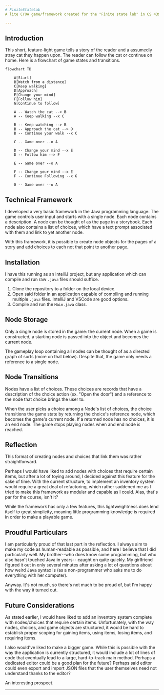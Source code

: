 ```yaml
---
# FiniteStateLab
A lite CYOA game/framework created for the "Finite state lab" in CS 439.1

---
```

## Introduction
This short, feature-light game tells a story of the reader and a assumedly stray cat they happen upon.
The reader can follow the cat or continue on home. Here is a flowchart of game states and transitions.
```mermaid
flowchart TD

    A[Start]
    B[Watch from a distance]
    C[Keep walking]
    D[Approach]
    E[Change your mind]
    F[Follow him]
    G[Continue to follow]

    A -- Watch the cat --> B
    A -- Keep walking --x C

    B -- Keep watching --> B
    B -- Approach the cat --> D
    B -- Continue your walk --x C

    C -- Game over --o A

    D -- Change your mind --x E
    D -- Follow him --> F

    E -- Game over --o A

    F -- Change your mind --x E
    F -- Continue Following --x G

    G -- Game over --o A
```

## Technical Framework
I developed a very basic framework in the Java programming language. 
The game controls user input and starts with a single node.
Each node contains a description. A node can be thought of as the page in a storybook.
Each node also contains a list of choices, which have a text prompt associated with them and link to yet another node.

With this framework, it is possible to create node objects for the pages of a story and add choices to each not that point to another page.

## Installation
I have this running as an IntelliJ project, but any application which can compile and run raw `.java` files should suffice.
1. Clone the repository to a folder on the local device.
2. Open said folder in an application capable of compiling and running multiple `.java` files.
   IntelliJ and VSCode are good options.
3. Compile and run the `Main.java` class.

## Node Storage
Only a single node is stored in the game: the current node.
When a game is constructed, a starting node is passed into the object and becomes the current node.

The gameplay loop containing all nodes can be thought of as a directed graph of sorts (more on that below).
Despite that, the game only needs a reference to a single node.

## Node Transitions
Nodes have a list of choices. 
These choices are records that have a description of the choice action (ex. "Open the door")
and a reference to the node that choice brings the user to.

When the user picks a choice among a Node's list of choices, 
the choice transitions the game state by returning the choice's reference node, which becomes the game's current node.
If a returned node has no choices, it is an end node. 
The game stops playing nodes when and end node is reached.

## Reflection
This format of creating nodes and choices that link them was rather straightforward.

Perhaps I would have liked to add nodes with choices that require certain items,
but after a lot of toying around, I decided against this feature for the sake of time.
With the current structure, to implement an inventory system would require a great deal of refactoring,
which rather saddened me as I tried to make this framework as modular and capable as I could.
Alas, that's par for the course, isn't it?

While the framework has only a few features, this lightweightness does lend itself to great simplicity, 
meaning little programming knowledge is required in order to make a playable game.

## Proudful Particulars
I am particularly proud of that last part in the reflection.
I always aim to make my code as human-readable as possible,
and here I believe that I did particularly well.
My brother--who does know some programming, but who also hasn't touched Java in years--
caught on quite quickly.
My girlfriend figured it out in only several minutes after asking a lot of questions about how weird Java syntax is
(as a non-programmer who asks me to do everything with her computer).

Anyway. It's not much, so there's not much to be proud of, but I'm happy with the way it turned out.

## Future Considerations
As stated earlier, I would have liked to add an inventory system complete with nodes/choices that require certain items.
Unfortunately, with the way nodes, choices, and game objects are structured, it would be hard to establish proper scoping
for gaining items, using items, losing items, and requiring items.

I also would've liked to make a bigger game. 
While this is possible with the way the application is currently structured,
it would include a lot of lines of code that eventually lead to a large, hard-to-track main method.
Perhaps a dedicated editor could be a good plan for the future? 
Perhaps said editor could even export and import JSON files that the user themselves need not understand thanks to the editor?

An interesting prospect.

---
